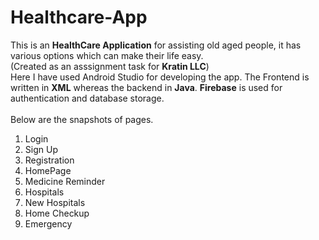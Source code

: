 # Healthcare-App
This is an **HealthCare Application** for assisting old aged people, it has various options which can make their life easy.<br/>
(Created as an asssignment task for **Kratin LLC**)<br/>
Here I have used Android Studio for developing the app. The Frontend is written in **XML** whereas the backend in **Java**. **Firebase** is used for authentication and database storage.<br/><br/>
Below are the snapshots of pages.
1. Login
2. Sign Up
3. Registration
4. HomePage
5. Medicine Reminder
6. Hospitals
7. New Hospitals
8. Home Checkup
9. Emergency

